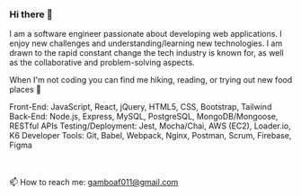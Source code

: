 ### Hi there 👋

<!--
**Fernando-Gamboa/Fernando-Gamboa** is a ✨ _special_ ✨ repository because its `README.md` (this file) appears on your GitHub profile.

Here are some ideas to get you started:

- 🔭 I’m currently working on ...
- 🌱 I’m currently learning ...
- 👯 I’m looking to collaborate on ...
- 🤔 I’m looking for help with ...
- 💬 Ask me about ...
- 📫 How to reach me: ...
- 😄 Pronouns: ...
- ⚡ Fun fact: ...
-->

I am a software engineer passionate about developing web applications. I enjoy new challenges and understanding/learning new technologies. I am drawn to the rapid constant change the tech industry is known for, as well as the collaborative and problem-solving aspects.

When I'm not coding you can find me hiking, reading, or trying out new food places 🍔

Front-End: JavaScript, React, jQuery, HTML5, CSS, Bootstrap, Tailwind
Back-End: Node.js, Express, MySQL, PostgreSQL, MongoDB/Mongoose, RESTful APIs
Testing/Deployment: Jest, Mocha/Chai, AWS (EC2), Loader.io, K6
Developer Tools: Git, Babel, Webpack, Nginx, Postman, Scrum, Firebase, Figma

<br></br>
📫 How to reach me: gamboaf011@gmail.com
